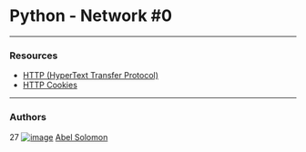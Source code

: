 # Python - Network #0
---
### Resources
* [HTTP (HyperText Transfer Protocol)](https://alx-intranet.hbtn.io/rltoken/rAon_EpQ6PGl8N0plySn4A)
* [HTTP Cookies](https://alx-intranet.hbtn.io/rltoken/MhVCl_0oviQldWPn5oX-NQ)

---
### Authors
 27 [![image](https://i.imgur.com/pkC4PUn.png)](https://twitter.com/abelshewaye    ) [Abel Solomon](https://twitter.com/abelshewaye)
